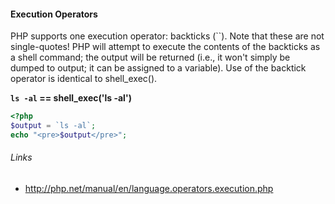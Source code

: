 #### Execution Operators 
<p>PHP supports one execution operator: backticks (``). Note that these are not single-quotes! PHP will attempt to execute the contents of the backticks as a shell command; the output will be returned (i.e., it won't simply be dumped to output; it can be assigned to a variable). Use of the backtick operator is identical to shell_exec().</p>

<strong>`ls -al` == shell_exec('ls -al')</strong>

```PHP
<?php
$output = `ls -al`;
echo "<pre>$output</pre>";
```

###### Links
 - http://php.net/manual/en/language.operators.execution.php